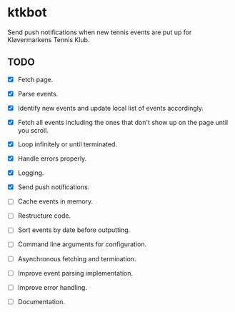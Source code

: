 # ktkbot
Send push notifications when new tennis events are put up for Kløvermarkens Tennis Klub.

## TODO
- [x] Fetch page.
- [x] Parse events.
- [x] Identify new events and update local list of events accordingly.
- [x] Fetch all events including the ones that don't show up on the page until you scroll.
- [x] Loop infinitely or until terminated.
- [x] Handle errors properly.
- [x] Logging.
- [x] Send push notifications.
- [ ] Cache events in memory.
- [ ] Restructure code.
- [ ] Sort events by date before outputting.
- [ ] Command line arguments for configuration.
- [ ] Asynchronous fetching and termination.
- [ ] Improve event parsing implementation.
- [ ] Improve error handling.
- [ ] Documentation.

